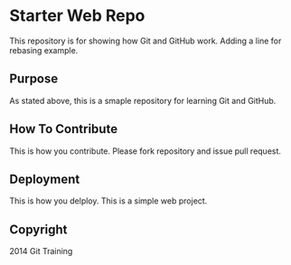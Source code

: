 # Starter Web Repo

This repository is for showing how Git and GitHub work. Adding a line for rebasing example.

## Purpose

As stated above, this is a smaple repository for learning Git and GitHub.

## How To Contribute

This is how you contribute. Please fork repository and issue pull request.

## Deployment

This is how you delploy. This is a simple web project.

## Copyright

2014 Git Training